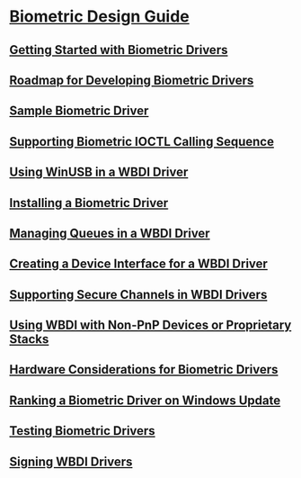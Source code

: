 # [Biometric Design Guide](index.md)
## [Getting Started with Biometric Drivers](getting-started-with-biometric-drivers.md)
## [Roadmap for Developing Biometric Drivers](roadmap-for-developing-biometric-drivers.md)
## [Sample Biometric Driver](sample-biometric-driver.md)
## [Supporting Biometric IOCTL Calling Sequence](supporting-biometric-ioctl-calling-sequence.md)
## [Using WinUSB in a WBDI Driver](using-winusb-in-a-wbdi-driver.md)
## [Installing a Biometric Driver](installing-a-biometric-driver.md)
## [Managing Queues in a WBDI Driver](managing-queues-in-a-wbdi-driver.md)
## [Creating a Device Interface for a WBDI Driver](creating-a-device-interface-for-a-wbdi-driver.md)
## [Supporting Secure Channels in WBDI Drivers](supporting-secure-channels-in-wbdi-drivers.md)
## [Using WBDI with Non-PnP Devices or Proprietary Stacks](using-wbdi-with-non-pnp-devices-or-proprietary-stacks.md)
## [Hardware Considerations for Biometric Drivers](hardware-considerations-for-biometric-drivers.md)
## [Ranking a Biometric Driver on Windows Update](ranking-a-biometric-driver-on-windows-update.md)
## [Testing Biometric Drivers](testing-biometric-drivers.md)
## [Signing WBDI Drivers](signing-wbdi-drivers.md)

